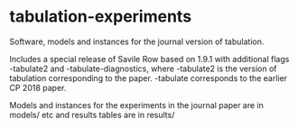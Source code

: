 # tabulation-experiments

Software, models and instances for the journal version of tabulation.

Includes a special release of Savile Row based on 1.9.1 with additional flags -tabulate2 and -tabulate-diagnostics, 
where -tabulate2 is the version of tabulation corresponding to the paper.  -tabulate corresponds to the earlier
CP 2018 paper. 

Models and instances for the experiments in the journal paper are in models/ etc and results tables are in results/

